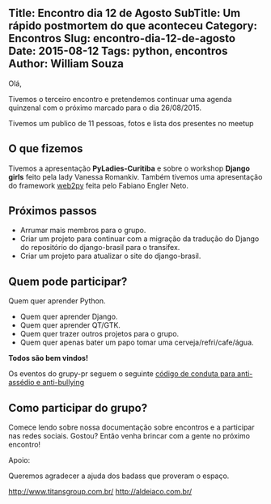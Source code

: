 Title: Encontro dia 12 de Agosto
SubTitle: Um rápido postmortem do que aconteceu
Category: Encontros
Slug: encontro-dia-12-de-agosto
Date: 2015-08-12
Tags: python, encontros
Author: William Souza
---


Olá,

Tivemos o terceiro encontro e pretendemos continuar uma agenda quinzenal com o próximo marcado para o dia 26/08/2015.

Tivemos um publico de 11 pessoas, fotos e lista dos presentes no meetup

O que fizemos
-------------

Tivemos a apresentação **PyLadies-Curitiba** e sobre o workshop **Django girls** feito pela lady Vanessa Romankiv.
Também tivemos uma apresentação do framework [web2py](http://web2py.com/) feita pelo Fabiano Engler Neto.

Próximos passos
---------------

- Arrumar mais membros para o grupo.
- Criar um projeto para continuar com a migração da tradução do Django do repositório do django-brasil para o transifex.
- Criar um projeto para atualizar o site do django-brasil.

Quem pode participar?
---------------------

Quem quer aprender Python.
- Quem quer aprender Django.
- Quem quer aprender QT/GTK.
- Quem quer trazer outros projetos para o grupo.
- Quem quer apenas bater um papo tomar uma cerveja/refri/cafe/água.

**Todos são bem vindos!**

Os eventos do grupy-pr seguem o seguinte [código de conduta para anti-assédio e anti-bullying](http://associacao.python.org.br/code-of-conduct/index.html)

Como participar do grupo?
-------------------------

Comece lendo sobre nossa documentação sobre encontros e a participar nas redes sociais.
Gostou? Então venha brincar com a gente no próximo encontro!

Apoio:

Queremos agradecer a ajuda dos badass que proveram o espaço.

http://www.titansgroup.com.br/
http://aldeiaco.com.br/
